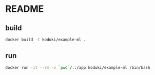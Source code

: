README
===========

## build

```bash
docker build -t koduki/example-ml .
```

## run
```bash
docker run -it --rm -v `pwd`/.:/app koduki/example-ml /bin/bash
```
